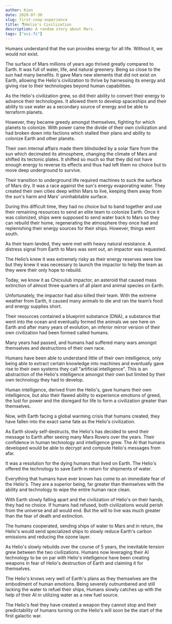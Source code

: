 ```yaml
---
author: Kien
date: 2020-07-30
slug: first-coop-experience
title: 🌎Helio's Civilization
description: A random story about Mars.
tags: ["sci-fi"]
---
```


Humans understand that the sun provides energy for all life. Without it, we would not exist.

The surface of Mars millions of years ago thrived greatly compared to Earth. It was full of water, life, and natural greenery. Being so close to the sun had many benefits. It gave Mars new elements that did not exist on Earth, allowing the Helio's civilization to thrive by harnessing its energy and giving rise to their technologies beyond human capabilities.

As the Helio's civilization grew, so did their ability to convert their energy to advance their technologies. It allowed them to develop spaceships and their ability to use water as a secondary source of energy and be able to terraform planets.

However, they became greedy amongst themselves, fighting for which planets to colonize. With power came the divide of their own civilization and had broken down into factions which stalled their plans and ability to colonize Earth and other planets.

Their own internal affairs made them blindsided by a solar flare from the sun which decimated its atmosphere, changing the climate of Mars and shifted its tectonic plates. It shifted so much so that they did not have enough energy to reverse its effects and thus had left them no choice but to move deep underground to survive.

Their transition to underground life required machines to suck the surface of Mars dry. It was a race against the sun's energy evaporating water. They created their own cities deep within Mars to live, keeping them away from the sun's harm and Mars' uninhabitable surface.

During this difficult time, they had no choice but to band together and use their remaining resources to send an elite team to colonize Earth. Once it was colonized, ships were supposed to send water back to Mars so they can rebuild their home, regenerating the atmosphere they once had and replenishing their energy sources for their ships.
However, things went south. 

As their team landed, they were met with heavy natural resistance. A distress signal from Earth to Mars was sent out, an impactor was requested.


The Helio’s knew it was extremely risky as their energy reserves were low but they knew it was necessary to launch the impactor to help the team as they were their only hope to rebuild.

Today, we know it as Chicxulub impactor, an asteroid that caused mass extinction of almost three quarters of all plant and animal species on Earth.

Unfortunately, the impactor had also killed their team. With the extreme weather from Earth, it caused many animals to die and ran the team’s food and energy supplies short.

Their resources contained a blueprint substance (DNA), a substance that went into the ocean and eventually formed the animals we see here on Earth and after many years of evolution, an inferior mirror version of their own civilization had been formed called humans.

Many years had passed, and humans had suffered many wars amongst themselves and destructions of their own race.

Humans have been able to understand little of their own intelligence, only being able to extract certain knowledge into machines and eventually gave rise to their own systems they call "artificial intelligence". This is an abstraction of the Helio's intelligence amongst their own but limited by their own technology they had to develop.

Human intelligence, derived from the Helio's, gave humans their own intelligence, but also their flawed ability to experience emotions of greed, the lust for power and the disregard for life to form a civilization greater than themselves.

Now, with Earth facing a global warming crisis that humans created, they have fallen into the exact same fate as the Helio's civilization.

As Earth slowly self-destructs, the Helio's has decided to send their message to Earth after seeing many Mars Rovers over the years. Their confidence in human technology and intelligence grew. The AI that humans developed would be able to decrypt and compute Helio's messages from afar.

It was a resolution for the dying humans that lived on Earth. The Helio's offered the technology to save Earth in return for shipments of water.

Everything that humans have ever known has come to an immediate fear of the Helio's. They are a superior being, far greater than themselves with the ability and technology to wipe the entire human race clean.

With Earth slowly falling apart and the civilization of Helio's on their hands, they had no choice. If humans had refused, both civilizations would perish from the universe and all would end. But the will to live was much greater than the fear of death and extinction.

The humans cooperated, sending ships of water to Mars and in return, the Helio's would send specialized ships to slowly reduce Earth's carbon emissions and reducing the ozone layer.

As Helio's slowly rebuilds over the course of 5 years, the inevitable tension grew between the two civilizations. Humans now leveraging their AI technology to be on par with Helio's intelligence have been creating weapons in fear of Helio's destruction of Earth and claiming it for themselves.

The Helio's knows very well of Earth's plans as they themselves are the embodiment of human emotions. Being severely outnumbered and still lacking the water to refuel their ships, Humans slowly catches up with the help of their AI in utilizing water as a new fuel source.

The Helio's feel they have created a weapon they cannot stop and their predictability of humans turning on the Helio's will soon be the start of the first galactic war.
